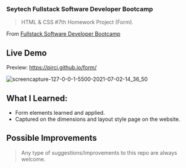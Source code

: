 ### Seytech Fullstack Software Developer Bootcamp

> HTML & CSS #7th Homework Project (Form).

From [Fullstack Software Developer Bootcamp](https://www.seytech.co/)

## Live Demo

Preview: https://pirci.github.io/form/

![screencapture-127-0-0-1-5500-2021-07-02-14_36_50](https://user-images.githubusercontent.com/43238947/124275567-01895000-db43-11eb-80c0-2e6826239b16.png)

## What I Learned:

- Form elements learned and applied.
- Captured on the dimensions and layout style page on the website.

## Possible Improvements

> Any type of suggestions/improvements to this repo are always welcome.
